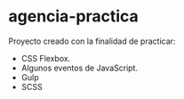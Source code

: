 # agencia-practica
Proyecto creado con la finalidad de practicar: 

* CSS Flexbox.
* Algunos eventos de JavaScript.
* Gulp 
* SCSS
